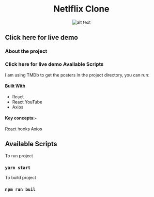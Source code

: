 <div align="center">
<h1> Netlflix Clone</h1>

![alt text](/public/netflix.png)

</div>

<h2>Click here for live demo </h2>

<h3>About the project </h3>

### Click here for live demo Available Scripts

I am using TMDb to get the posters
In the project directory, you can run:

#### Built With

- React
- React YouTube
- Axios

#### Key concepts:-

React hooks
Axios

<h2>Available Scripts</h2>
To run project

### `yarn start`

To build project

### `npm run buil`

